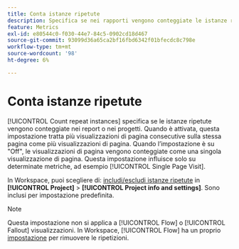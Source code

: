 ```yaml
---
title: Conta istanze ripetute
description: Specifica se nei rapporti vengono conteggiate le istanze ripetute.
feature: Metrics
exl-id: e80544c0-f030-44e7-84c5-0902cd18d467
source-git-commit: 93099d36a65ca2bf16fbd6342f01bfecdc8c798e
workflow-type: tm+mt
source-wordcount: '98'
ht-degree: 6%

---
```


# Conta istanze ripetute

[!UICONTROL Count repeat instances] specifica se le istanze ripetute vengono conteggiate nei report o nei progetti. Quando è attivata, questa impostazione tratta più visualizzazioni di pagina consecutive sulla stessa pagina come più visualizzazioni di pagina. Quando l’impostazione è su &quot;Off&quot;, le visualizzazioni di pagina vengono conteggiate come una singola visualizzazione di pagina. Questa impostazione influisce solo su determinate metriche, ad esempio [!UICONTROL Single Page Visit].

In Workspace, puoi scegliere di: [includi/escludi istanze ripetute](/help/analyze/analysis-workspace/build-workspace-project/freeform-overview.md) in **[!UICONTROL Project]** > **[!UICONTROL Project info and settings]**. Sono inclusi per impostazione predefinita.

>[!NOTE]
>Questa impostazione non si applica a [!UICONTROL Flow] o [!UICONTROL Fallout] visualizzazioni. In Workspace, [!UICONTROL Flow] ha un proprio [impostazione](/help/analyze/analysis-workspace/visualizations/c-flow/create-flow.md) per rimuovere le ripetizioni.

